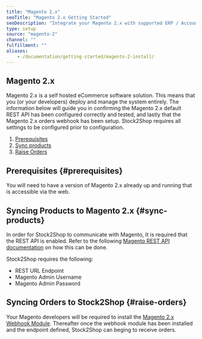 ```yaml
---
title: "Magento 2.x"
seoTitle: "Magento 2.x Getting Started"
seoDescription: "Integrate your Magento 2.x with supported ERP / Accounting Systems and 3rd Party Logistics services through Stock2Shop"
type: setup
source: "magento-2"
channel: ""
fulfillment: ""
aliases:
    - /documentation/getting-started/magento-2-install/
---
```


## Magento 2.x
Magento 2.x is a self hosted eCommerce software solution. This means that you (or your developers) deploy and manage the system entirely.
The information below will guide you in confirming the Magento 2.x default REST API has been configured correctly and tested, 
and lastly that the Magento 2.x orders webhook has been setup. Stock2Shop requires all settings to be configured prior to configuration.

1. [Prerequisites](#prerequisites) 
2. [Sync products](#sync-products) 
3. [Raise Orders](#raise-orders) 

## Prerequisites {#prerequisites}
You will need to have a version of Magento 2.x already up and running that is accessible via the web.

## Syncing Products to Magento 2.x {#sync-products}
In order for Stock2Shop to communicate with Magento, It is required that the REST API is enabled. 
Refer to the following [Magento REST API documentation](https://devdocs.magento.com/guides/v2.3/rest/bk-rest.html "Magento 2.x REST API Documentation") on how this can be done.

Stock2Shop requires the following:

- REST URL Endpoint
- Magento Admin Username
- Magento Admin Password

## Syncing Orders to Stock2Shop {#raise-orders}
Your Magento developers will be required to install the [Magento 2.x Webhook Module](https://github.com/stock2shop/magento2_module_webhook "Stock2Shop Magento 2.x Webhook Module"). Thereafter once the webhook module has been installed and the endpoint defined, Stock2Shop can beging to receive orders.
